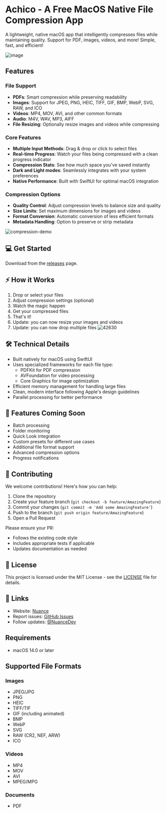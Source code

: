 # Achico - A Free MacOS Native File Compression App

A lightweight, native macOS app that intelligently compresses files while maintaining quality. Support for PDF, images, videos, and more! Simple, fast, and efficient!

![image](https://github.com/user-attachments/assets/4e10b8a7-decc-4e0b-8b56-f88198e75ec9)

## Features

### File Support

- **PDFs**: Smart compression while preserving readability
- **Images**: Support for JPEG, PNG, HEIC, TIFF, GIF, BMP, WebP, SVG, RAW, and ICO
- **Videos**: MP4, MOV, AVI, and other common formats
- **Audio**: M4V, WAV, MP3, AIFF
- **File Resizing**: Optionally resize images and videos while compressing

### Core Features

- **Multiple Input Methods**: Drag & drop or click to select files
- **Real-time Progress**: Watch your files being compressed with a clean progress indicator
- **Compression Stats**: See how much space you've saved instantly
- **Dark and Light modes**: Seamlessly integrates with your system preferences
- **Native Performance**: Built with SwiftUI for optimal macOS integration

### Compression Options

- **Quality Control**: Adjust compression levels to balance size and quality
- **Size Limits**: Set maximum dimensions for images and videos
- **Format Conversion**: Automatic conversion of less efficient formats
- **Metadata Handling**: Option to preserve or strip metadata

![compression-demo](https://github.com/user-attachments/assets/e494937d-7e52-4d6c-9046-d6b0d577c67e)

## 💻 Get Started

Download from the [releases](https://github.com/nuance-dev/Achico/releases/) page.

## ⚡️ How it Works

1. Drop or select your files
2. Adjust compression settings (optional)
3. Watch the magic happen
4. Get your compressed files
5. That's it!
6. Update: you can now resize your images and videos
7. Update: you can now drop multiple files
   ![42630](https://github.com/user-attachments/assets/6def2137-fd12-4f7d-b59a-4476ae506331)

## 🛠 Technical Details

- Built natively for macOS using SwiftUI
- Uses specialized frameworks for each file type:
  - PDFKit for PDF compression
  - AVFoundation for video processing
  - Core Graphics for image optimization
- Efficient memory management for handling large files
- Clean, modern interface following Apple's design guidelines
- Parallel processing for better performance

## 🔮 Features Coming Soon

- Batch processing
- Folder monitoring
- Quick Look integration
- Custom presets for different use cases
- Additional file format support
- Advanced compression options
- Progress notifications

## 🤝 Contributing

We welcome contributions! Here's how you can help:

1. Clone the repository
2. Create your feature branch (`git checkout -b feature/AmazingFeature`)
3. Commit your changes (`git commit -m 'Add some AmazingFeature'`)
4. Push to the branch (`git push origin feature/AmazingFeature`)
5. Open a Pull Request

Please ensure your PR:

- Follows the existing code style
- Includes appropriate tests if applicable
- Updates documentation as needed

## 📝 License

This project is licensed under the MIT License - see the [LICENSE](LICENSE) file for details.

## 🔗 Links

- Website: [Nuance](https://nuanc.me)
- Report issues: [GitHub Issues](https://github.com/nuance-dev/Achico/issues)
- Follow updates: [@NuanceDev](https://twitter.com/Nuancedev)

## Requirements

- macOS 14.0 or later

## Supported File Formats

### Images

- JPEG/JPG
- PNG
- HEIC
- TIFF/TIF
- GIF (including animated)
- BMP
- WebP
- SVG
- RAW (CR2, NEF, ARW)
- ICO

### Videos

- MP4
- MOV
- AVI
- MPEG/MPG

### Documents

- PDF
